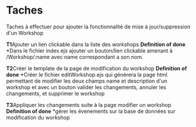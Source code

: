 # Taches

Taches à effectuer pour ajouter la fonctionnalité de mise à jour/suppression d'un Workshop

**T1**Ajouter un lien clickable dans la liste des workshops
    **Definition of done**
        *Dans le fichier index.ejs ajouter un bouton/lien clickable amenant à /Workshop/:name avec name correspondant a son nom.

**T2**Créer le template de la page de modification du workshop
    **Definition of done**
        *Créer le fichier editWorkshop.ejs qui génèrera la page html permettant de modifier les deux champs name et description d'un workshop et avec un bouton valider les changements, annuler les changements, et supprimer le workshop

**T3**Appliquer les changements suite à la page modifier un workshop
    **Definition of done**
        *gérer les évenements sur la base de données sur modification du workshop